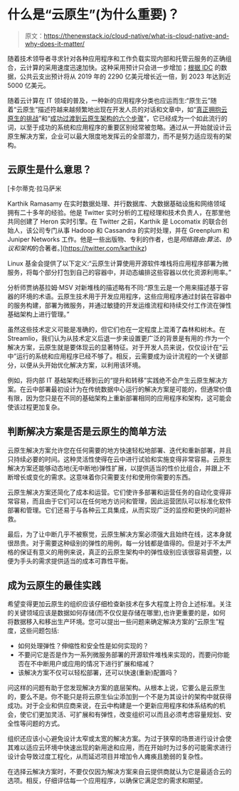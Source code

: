 # 什么是“云原生”(为什么重要)？

> 原文：<https://thenewstack.io/cloud-native/what-is-cloud-native-and-why-does-it-matter/>

随着技术领导者寻求针对各种应用程序和工作负载实现内部和托管云服务的正确组合，云计算的采用速度迅速加快。这种采用预计只会进一步增加；[根据 IDC](https://www.idc.com/getdoc.jsp?containerId=IDC_P33214) 的数据，公共云支出预计将从 2019 年的 2290 亿美元增长近一倍，到 2023 年达到近 5000 亿美元。

随着云计算在 IT 领域的普及，一种新的应用程序分类也应运而生:“原生云”随着“云原生”描述符越来越频繁地出现在开发人员的对话和文章中，如“[真正拥抱云原生的挑战](https://techcrunch.com/2019/05/28/the-challenges-of-truly-embracing-cloud-native/)”和“[成功过渡到云原生架构的六个步骤](https://sdtimes.com/cloud/six-steps-for-making-a-successful-transition-to-a-cloud-native-architecture/)”，它已经成为一个如此流行的词，以至于成功的系统和应用程序的重要区别经常被忽略。通过从一开始就设计云原生解决方案，企业可以最大限度地发挥云的全部潜力，而不是努力适应现有的架构。

## 云原生是什么意思？

 [卡尔蒂克·拉马萨米

Karthik Ramasamy 在实时数据处理、并行数据库、大数据基础设施和网络领域拥有二十多年的经验。他是 Twitter 实时分析的工程经理和技术负责人，在那里他共同创建了 Heron 实时引擎。在 Twitter 之前，Karthik 是 Locomatix 的联合创始人，该公司专门从事 Hadoop 和 Cassandra 的实时处理，并在 Greenplum 和 Juniper Networks 工作。他是一些出版物、专利的作者，也是*网络路由:算法、协议和架构*的合著者。](https://twitter.com/karthikz) 

Linux 基金会提供了以下定义:“云原生计算使用开源软件堆栈将应用程序部署为微服务，将每个部分打包到自己的容器中，并动态编排这些容器以优化资源利用率。”

分析师贾纳基拉姆·MSV 对新堆栈的描述略有不同:“原生云是一个用来描述基于容器的环境的术语。云原生技术用于开发应用程序，这些应用程序通过封装在容器中的服务构建，部署为微服务，并通过敏捷的开发运维流程和持续交付工作流在弹性基础架构上进行管理。”

虽然这些技术定义可能是准确的，但它们也在一定程度上混淆了森林和树木。在 Streamlio，我们认为从技术定义后退一步来设置更广泛的背景是有用的:作为一个解决方案，云原生就是要体现云的显著特征。对于开发人员来说，仅仅设计在“云中”运行的系统和应用程序已经不够了。相反，云需要成为设计流程的一个关键部分，以便从头开始优化解决方案，以利用该环境。

例如，将内部 IT 基础架构迁移到云的“提升和转移”实践绝不会产生云原生解决方案。在云中部署最初设计为在传统数据中心运行的解决方案是可能的，但通常价值有限，因为您只是在不同的基础架构上重新部署相同的应用程序和架构，这可能会使该过程更加复杂。

## 判断解决方案是否是云原生的简单方法

云原生解决方案允许您在任何需要的地方快速轻松地部署、迭代和重新部署，并且只持续必要的时间。这种灵活性使得在云中进行试验和实施变得非常容易。云原生解决方案还能够动态地(无中断地)弹性扩展，以提供适当的性价比组合，并跟上不断增长或变化的需求。这意味着你只需要支付和使用你需要的东西。

云原生解决方案还简化了成本和运营。它们使许多部署和运营任务的自动化变得非常容易，而且由于它们可以在任何地方访问和管理，因此运营团队可以标准化软件部署和管理。它们还易于与各种云工具集成，从而实现广泛的监控和更快的问题补救。

最后，为了让中断几乎不被察觉，云原生解决方案必须强大且始终在线，这本身就很昂贵。对于需要这种级别的弹性的用例，每一分钱都是值得的。但是对于不太严格的保证有意义的用例来说，真正的云原生架构中的弹性级别应该很容易调整，以便为手头的需求提供适当的成本可靠性平衡。

## 成为云原生的最佳实践

希望变得更加云原生的组织应该仔细检查新技术在多大程度上符合上述标准。关注的关键领域应该是数据如何存储(而不仅仅是存储在哪里),也许更重要的是，如何将数据移入和移出生产环境。您可以提出一些问题来确定解决方案的“云原生”程度，这些问题包括:

*   如何处理弹性？伸缩性和安全性是如何实现的？
*   不要问它是否是作为一系列微服务部署的开源软件堆栈来实现的，而要问你能否在不中断用户或应用的情况下进行扩展和缩减？
*   该解决方案不仅可以轻松部署，还可以快速(重新)配置吗？

问这样的问题有助于您发现解决方案的底层架构。从根本上说，它要么是云原生的，要么不是。你不能只是将云原生仙尘添加到一个不是为其设计的架构中就获得成功。对于企业和供应商来说，在云中构建是一个更新应用程序和体系结构的机会，使它们更加灵活、可扩展和有弹性，改变组织可以而且必须考虑容量规划、安全性等问题的方式。

组织还应该小心避免设计太窄或太宽的解决方案。为过于狭窄的场景进行设计会使其难以适应云环境中快速出现的新用途和应用，而在开始时为过多的可能需求进行设计会导致过度工程化，从而延迟项目并增加令人瘫痪且脆弱的复杂性。

在选择云解决方案时，不要仅仅因为解决方案来自云提供商就认为它是最适合云的选项。相反，仔细评估每一个应用程序，以确保它满足您的需求和期望。

<svg xmlns:xlink="http://www.w3.org/1999/xlink" viewBox="0 0 68 31" version="1.1"><title>Group</title> <desc>Created with Sketch.</desc></svg>